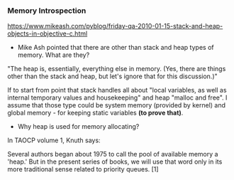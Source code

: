 ### Memory Introspection

https://www.mikeash.com/pyblog/friday-qa-2010-01-15-stack-and-heap-objects-in-objective-c.html

- Mike Ash pointed that there are other than stack and heap types of memory. What are they?

"The heap is, essentially, everything else in memory. (Yes, there are things other than the stack and heap, but let's ignore that for this discussion.)"

If to start from point that stack handles all about "local variables, as well as internal temporary values and housekeeping" and heap "malloc and free". I assume that those type could be system memory (provided by kernel) and global memory - for keeping static variables **(to prove that)**.

- Why heap is used for memory allocating? 

 In TAOCP volume 1, Knuth says:

Several authors began about 1975 to call the pool of available memory a 'heap.' But in the present series of books, we will use that word only in its more traditional sense related to priority queues. [1]
